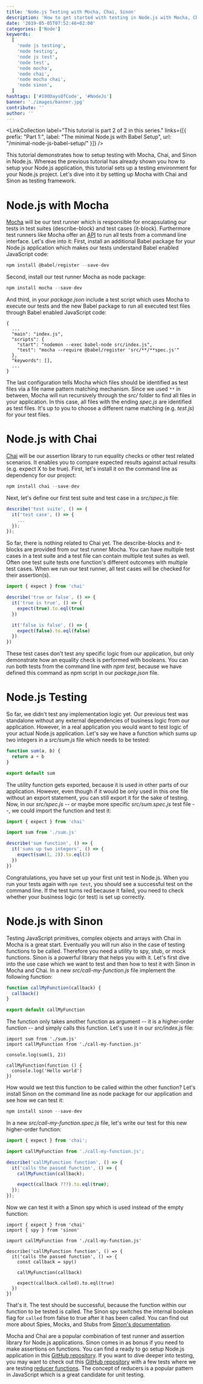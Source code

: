 ```yaml
---
title: 'Node.js Testing with Mocha, Chai, Sinon'
description: 'How to get started with testing in Node.js with Mocha, Chai, Sinon. This setup tutorial shows you how to use Mocha as test runner and Chai as assertion library for Node.js projects ...'
date: '2019-05-05T07:52:46+02:00'
categories: ['Node']
keywords:
  [
    'node js testing',
    'node testing',
    'node js test',
    'node test',
    'node mocha',
    'node chai',
    'node mocha chai',
    'node sinon',
  ]
hashtags: ['#100DaysOfCode', '#NodeJs']
banner: './images/banner.jpg'
contribute: ''
author: ''
---
```


<Sponsorship />

<LinkCollection label="This tutorial is part 2 of 2 in this series." links={[{ prefix: "Part 1:", label: "The minimal Node.js with Babel Setup", url: "/minimal-node-js-babel-setup/" }]} />

This tutorial demonstrates how to setup testing with Mocha, Chai, and Sinon in Node.js. Whereas the previous tutorial has already shown you how to setup your Node.js application, this tutorial sets up a testing environment for your Node.js project. Let's dive into it by setting up Mocha with Chai and Sinon as testing framework.

# Node.js with Mocha

[Mocha](https://mochajs.org/) will be our test runner which is responsible for encapsulating our tests in test suites (describe-block) and test cases (it-block). Furthermore test runners like Mocha offer an [API](/what-is-an-api-javascript/) to run all tests from a command line interface. Let's dive into it: First, install an additional Babel package for your Node.js application which makes our tests understand Babel enabled JavaScript code:

```javascript
npm install @babel/register --save-dev
```

Second, install our test runner Mocha as node package:

```javascript
npm install mocha --save-dev
```

And third, in your _package.json_ include a test script which uses Mocha to execute our tests and the new Babel package to run all executed test files through Babel enabled JavaScript code:

```javascript{6}
{
  ...
  "main": "index.js",
  "scripts": {
    "start": "nodemon --exec babel-node src/index.js",
    "test": "mocha --require @babel/register 'src/**/**spec.js'"
  },
  "keywords": [],
  ...
}
```

The last configuration tells Mocha which files should be identified as test files via a file name pattern matching mechanism. Since we used `**` in between, Mocha will run recursively through the _src/_ folder to find all files in your application. In this case, all files with the ending _spec.js_ are identified as test files. It's up to you to choose a different name matching (e.g. _test.js_) for your test files.

# Node.js with Chai

[Chai](https://www.chaijs.com) will be our assertion library to run equality checks or other test related scenarios. It enables you to compare expected results against actual results (e.g. expect X to be true). First, let's install it on the command line as dependency for our project:

```javascript
npm install chai --save-dev
```

Next, let's define our first test suite and test case in a _src/spec.js_ file:

```javascript
describe('test suite', () => {
  it('test case', () => {
    ...
  });
});
```

So far, there is nothing related to Chai yet. The describe-blocks and it-blocks are provided from our test runner Mocha. You can have multiple test cases in a test suite and a test file can contain multiple test suites as well. Often one test suite tests one function's different outcomes with multiple test cases. When we run our test runner, all test cases will be checked for their assertion(s).

```javascript
import { expect } from 'chai'

describe('true or false', () => {
  it('true is true', () => {
    expect(true).to.eql(true)
  })

  it('false is false', () => {
    expect(false).to.eql(false)
  })
})
```

These test cases don't test any specific logic from our application, but only demonstrate how an equality check is performed with booleans. You can run both tests from the command line with _npm test_, because we have defined this command as npm script in our _package.json_ file.

# Node.js Testing

So far, we didn't test any implementation logic yet. Our previous test was standalone without any external dependencies of business logic from our application. However, in a real application you would want to test logic of your actual Node.js application. Let's say we have a function which sums up two integers in a _src/sum.js_ file which needs to be tested:

```javascript
function sum(a, b) {
  return a + b
}

export default sum
```

The utility function gets exported, because it is used in other parts of our application. However, even though if it would be only used in this one file without an export statement, you can still export it for the sake of testing. Now, in our _src/spec.js_ -- or maybe more specific _src/sum.spec.js_ test file --, we could import the function and test it:

```javascript
import { expect } from 'chai'

import sum from './sum.js'

describe('sum function', () => {
  it('sums up two integers', () => {
    expect(sum(1, 2)).to.eql(3)
  })
})
```

Congratulations, you have set up your first unit test in Node.js. When you run your tests again with `npm test`, you should see a successful test on the command line. If the test turns red because it failed, you need to check whether your business logic (or test) is set up correctly.

# Node.js with Sinon

Testing JavaScript primitives, complex objects and arrays with Chai in Mocha is a great start. Eventually you will run also in the case of testing functions to be called. Therefore you need a utility to spy, stub, or mock functions. Sinon is a powerful library that helps you with it. Let's first dive into the use case which we want to test and then how to test it with Sinon in Mocha and Chai. In a new _src/call-my-function.js_ file implement the following function:

```javascript
function callMyFunction(callback) {
  callback()
}

export default callMyFunction
```

The function only takes another function as argument -- it is a higher-order function -- and simply calls this function. Let's use it in our _src/index.js_ file:

```javascript{2,6,7,8}
import sum from './sum.js'
import callMyFunction from './call-my-function.js'

console.log(sum(1, 2))

callMyFunction(function () {
  console.log('Hello world')
})
```

How would we test this function to be called within the other function? Let's install Sinon on the command line as node package for our application and see how we can test it:

```javascript
npm install sinon --save-dev
```

In a new _src/call-my-function.spec.js_ file, let's write our test for this new higher-order function:

```javascript
import { expect } from 'chai';

import callMyFunction from './call-my-function.js';

describe('callMyFunction function', () => {
  it('calls the passed function', () => {
    callMyFunction(callback);

    expect(callback ???).to.eql(true);
  });
});
```

Now we can test it with a Sinon spy which is used instead of the empty function:

```javascript{2,8,12}
import { expect } from 'chai'
import { spy } from 'sinon'

import callMyFunction from './call-my-function.js'

describe('callMyFunction function', () => {
  it('calls the passed function', () => {
    const callback = spy()

    callMyFunction(callback)

    expect(callback.called).to.eql(true)
  })
})
```

That's it. The test should be successful, because the function within our function to be tested is called. The Sinon spy switches the internal boolean flag for `called` from false to true after it has been called. You can find out more about Spies, Mocks, and Stubs from [Sinon's documentation](https://sinonjs.org/).

<Divider />

Mocha and Chai are a popular combination of test runner and assertion library for Node.js applications. Sinon comes in as bonus if you need to make assertions on functions. You can find a ready to go setup Node.js application in this [GitHub repository](https://github.com/rwieruch/node-testing-mocha-chai). If you want to dive deeper into testing, you may want to check out this [GitHub repository](https://github.com/rwieruch/javascript-reducer) with a few tests where we are testing [reducer functions](/javascript-reducer). The concept of reducers is a popular pattern in JavaScript which is a great candidate for unit testing.
